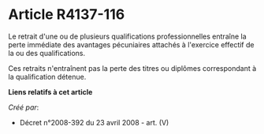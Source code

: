 # Article R4137-116

Le retrait d'une ou de plusieurs qualifications professionnelles entraîne la perte immédiate des avantages pécuniaires
attachés à l'exercice effectif de la ou des qualifications.

Ces retraits n'entraînent pas la perte des titres ou diplômes correspondant à la qualification détenue.

**Liens relatifs à cet article**

_Créé par_:

  - Décret n°2008-392 du 23 avril 2008 - art. (V)
